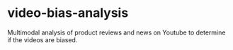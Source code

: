 # video-bias-analysis
Multimodal analysis of product reviews and news on Youtube to determine if the videos are biased. 

